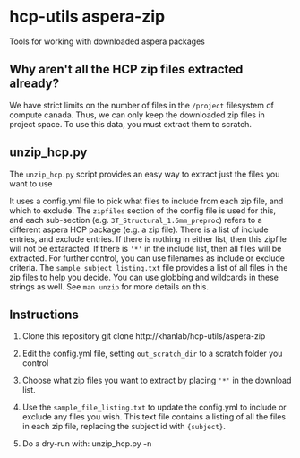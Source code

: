 # hcp-utils aspera-zip
Tools for working with downloaded aspera packages

## Why aren't all the HCP zip files extracted already?

We have strict limits on the number of files in the `/project` filesystem of compute canada. Thus, we can only keep the downloaded zip files in project space. To use this data, you must extract them to scratch. 

## unzip_hcp.py

The `unzip_hcp.py` script provides an easy way to extract just the files you want to use

It uses a config.yml file to pick what files to include from each zip file, and which to exclude. The `zipfiles` section of the config file is used for this, and each sub-section (e.g. `3T_Structural_1.6mm_preproc`) refers to a different aspera HCP package (e.g. a zip file). There is a list of include entries, and exclude entries. If there is nothing in either list, then this zipfile will not be extaracted. If there is `'*'` in the include list, then all files will be extracted. For further control, you can use filenames as include or exclude criteria. The `sample_subject_listing.txt` file provides a list of all files in the zip files to help you decide. You can use globbing and wildcards in these strings as well. See `man unzip` for more details on this.

## Instructions

1. Clone this repository
    git clone http://khanlab/hcp-utils/aspera-zip

2. Edit the config.yml file, setting `out_scratch_dir` to a scratch folder you control

3. Choose what zip files you want to extract by placing `'*'` in the download list.

3. Use the `sample_file_listing.txt` to update the config.yml to include or exclude any files you wish. This text file contains a listing of all the files in each zip file, replacing the subject id with `{subject}`. 

4. Do a dry-run with:
    unzip_hcp.py -n 

